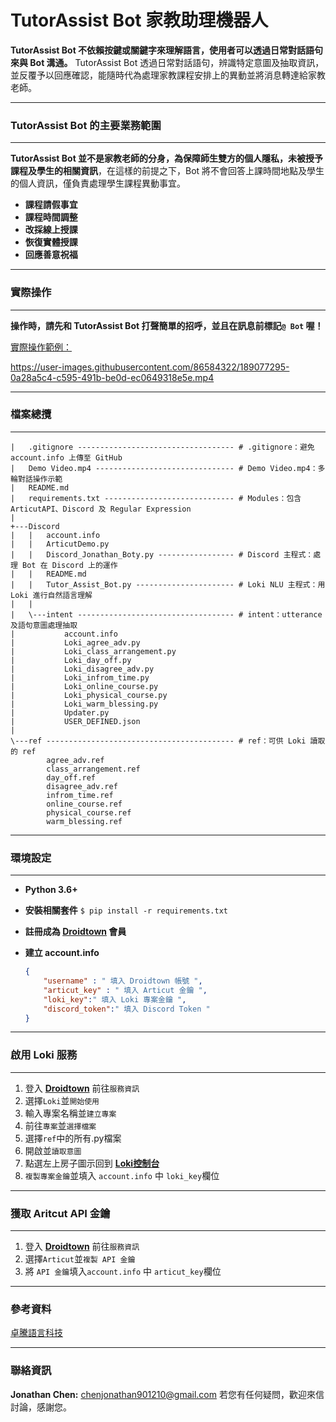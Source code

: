 # TutorAssist Bot 家教助理機器人
**TutorAssist Bot 不依賴按鍵或關鍵字來理解語言，使用者可以透過日常對話語句來與 Bot 溝通。** TutorAssist Bot 透過日常對話語句，辨識特定意圖及抽取資訊，並反覆予以回應確認，能隨時代為處理家教課程安排上的異動並將消息轉達給家教老師。

---
### TutorAssist Bot 的主要業務範圍
---
**TutorAssist Bot 並不是家教老師的分身，為保障師生雙方的個人隱私，未被授予課程及學生的相關資訊**，在這樣的前提之下，Bot 將不會回答上課時間地點及學生的個人資訊，僅負責處理學生課程異動事宜。

* **課程請假事宜**
* **課程時間調整**
* **改採線上授課**
* **恢復實體授課**
* **回應善意祝福**

---

### 實際操作

---

**操作時，請先和 TutorAssist Bot 打聲簡單的招呼，並且在訊息前標記```@ Bot``` 喔！**

[實際操作範例：](https://youtu.be/QGVyK2efI3c)

https://user-images.githubusercontent.com/86584322/189077295-0a28a5c4-c595-491b-be0d-ec0649318e5e.mp4

---
### 檔案總攬
---
```
|   .gitignore ----------------------------------- # .gitignore：避免 account.info 上傳至 GitHub
|   Demo Video.mp4 ------------------------------- # Demo Video.mp4：多輪對話操作示範
|   README.md
|   requirements.txt ----------------------------- # Modules：包含 ArticutAPI、Discord 及 Regular Expression
|   
+---Discord
|   |   account.info
|   |   ArticutDemo.py
|   |   Discord_Jonathan_Boty.py ----------------- # Discord 主程式：處理 Bot 在 Discord 上的運作
|   |   README.md
|   |   Tutor_Assist_Bot.py ---------------------- # Loki NLU 主程式：用 Loki 進行自然語言理解
|   |   
|   \---intent ----------------------------------- # intent：utterance 及語句意圖處理抽取
|           account.info
|           Loki_agree_adv.py
|           Loki_class_arrangement.py
|           Loki_day_off.py
|           Loki_disagree_adv.py
|           Loki_infrom_time.py
|           Loki_online_course.py
|           Loki_physical_course.py
|           Loki_warm_blessing.py
|           Updater.py
|           USER_DEFINED.json
|           
\---ref ------------------------------------------ # ref：可供 Loki 讀取的 ref
        agree_adv.ref
        class_arrangement.ref
        day_off.ref
        disagree_adv.ref
        infrom_time.ref
        online_course.ref
        physical_course.ref
        warm_blessing.ref
```

---

### 環境設定

---

* **Python 3.6+**

* **安裝相關套件** ```$ pip install -r requirements.txt```

* **註冊成為 [Droidtown](https://api.droidtown.co/login/) 會員**

* **建立 account.info**  

  ```json
  {
      "username" : " 填入 Droidtown 帳號 ",
      "articut_key" : " 填入 Articut 金鑰 ",
      "loki_key":" 填入 Loki 專案金鑰 ",
      "discord_token":" 填入 Discord Token "
  }

---

### 啟用 Loki 服務

---

1. 登入 **[Droidtown](https://api.droidtown.co/login/)** 前往```服務資訊```
2. 選擇```Loki```並```開始使用```
3. 輸入專案名稱並```建立專案```
4. 前往```專案```並```選擇檔案```
5. 選擇```ref```中的所有.py檔案
6. 開啟並```讀取意圖```
7. 點選左上房子圖示回到 [**Loki控制台**](https://api.droidtown.co/loki/)
8. ```複製專案金鑰```並填入 ```account.info``` 中 ```loki_key```欄位

---

### 獲取 Aritcut API 金鑰

---

1. 登入 **[Droidtown](https://api.droidtown.co/login/)** 前往```服務資訊```
2. 選擇```Articut```並```複製 API 金鑰```
3. 將 ```API 金鑰```填入```account.info``` 中 ```articut_key```欄位

---

### 參考資料

[卓騰語言科技](https://www.droidtown.co/zh-tw/)

---

### 聯絡資訊

**Jonathan Chen:** chenjonathan901210@gmail.com
若您有任何疑問，歡迎來信討論，感謝您。

